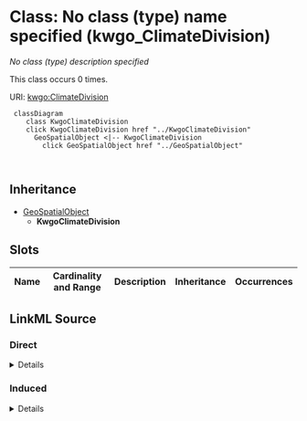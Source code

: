 

# Class: No class (type) name specified (kwgo_ClimateDivision)


_No class (type) description specified_






This class occurs 0 times.


URI: [kwgo:ClimateDivision](http://stko-kwg.geog.ucsb.edu/lod/ontology/ClimateDivision)






```mermaid
 classDiagram
    class KwgoClimateDivision
    click KwgoClimateDivision href "../KwgoClimateDivision"
      GeoSpatialObject <|-- KwgoClimateDivision
        click GeoSpatialObject href "../GeoSpatialObject"
      
      
```





## Inheritance
* [GeoSpatialObject](../classes/GeoSpatialObject.md)
    * **KwgoClimateDivision**



## Slots

| Name | Cardinality and Range | Description | Inheritance | Occurrences |
| ---  | --- | --- | --- | --- |














## LinkML Source

<!-- TODO: investigate https://stackoverflow.com/questions/37606292/how-to-create-tabbed-code-blocks-in-mkdocs-or-sphinx -->

### Direct

<details>

```yaml
name: kwgo_ClimateDivision
conforms_to: No schema conformance document specified
annotations:
  count:
    tag: count
    value: 0
description: No class (type) description specified
title: No class (type) name specified
from_schema: fio-kg
rank: 1000
is_a: geo_SpatialObject
class_uri: kwgo:ClimateDivision

```
</details>

### Induced

<details>

```yaml
name: kwgo_ClimateDivision
conforms_to: No schema conformance document specified
annotations:
  count:
    tag: count
    value: 0
description: No class (type) description specified
title: No class (type) name specified
from_schema: fio-kg
rank: 1000
is_a: geo_SpatialObject
class_uri: kwgo:ClimateDivision

```
</details>